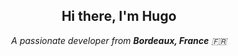 <h2 align="center">Hi there, I'm Hugo</h2>

<p align="center">
  <em>A passionate developer from <strong>Bordeaux, France</strong> 🇫🇷</em>
</p>
